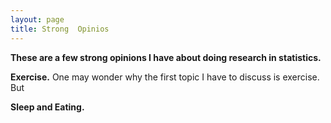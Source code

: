 ```yaml
---
layout: page
title: Strong  Opinios
---
```

<b>These are a few strong opinions I have about doing research in statistics.</b>

<b>Exercise.</b> One may wonder why the first topic I have to discuss is exercise.  But 

<b>Sleep and Eating.</b>


